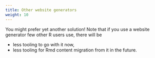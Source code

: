```yaml
---
title: Other website generators
weight: 10
---
```


You might prefer yet another solution!
Note that if you use a website generator few other R users use, 
there will be 

* less tooling to go with it now, 
* less tooling for Rmd content migration from it in the future.